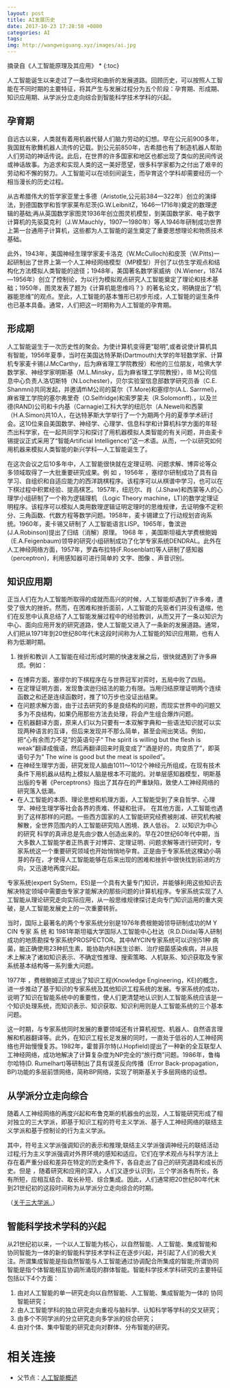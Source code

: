 ```yaml
---
layout: post
title: AI发展历史
date: 2017-10-23 17:28:58 +0800
categories: AI
tags: 
img: http://wangweiguang.xyz/images/ai.jpg
---
```


摘录自《人工智能原理及其应用》
* 
{:toc}

人工智能诞生以来走过了一条坎坷和曲折的发展道路。回顾历史，可以按照人工智能在不同时期的主要特征，将其产生与发展过程分为五个阶段：孕育期、形成期、知识应用期、从学派分立走向综合到智能科学技术学科的兴起。


## 孕育期
自远古以来，人类就有着用机器代替人们脑力劳动的幻想。早在公元前900多年，我国就有歌舞机器人流传的记载。到公元前850年，古希腊也有了制造机器人帮助人们劳动的神话传说。此后，在世界的许多国家和地区也都出现了类似的民间传说或神话故事。为追求和实现人类的这一美好愿望，很多科学家都为之付出了艰辛的劳动和不懈的努力。人工智能可以在顷刻间诞生，而孕育这个学科却需要经历一个相当漫长的历史过程。

从古希腊伟大的哲学家亚里士多德（Aristotle,公元前384—322年）创立的演绎法，到德国数学和哲学家莱布尼茨(G.W.LeibnitZ，1646—1716年)奠定的数理逻辑的基础;再从英国数学家图灵1936年创立图灵机模型，到美国数学家、电子数字计算机的先驱莫克利（J.W.Mauchly，1907—1980年）等人1946年研制成功世界上第一台通用子计算机，这些都为人工智能的诞生奠定了重要思想理论和物质技术基础。

此外，1943年，美国神经生理学家麦卡洛克（W.McCulloch)和皮茨（W.Pitts)一起研制出了世界上第一个人工神经网络模型（MP模型）开创了以仿生学观点和结构化方法模拟人类智能的途径；1948年，美国著名数学家威纳（N.Wiener，1874—1956年）创立了控制论，为以行为模拟观点研究人工智能奠定了理论和技术基础；1950年，图灵发表了题为《计算机能思维吗？》的著名论文，明确提出了“机器能思维”的观点。至此，人工智能的基本雏形已初步形成，人工智能的诞生条件也已基本具备。通常，人们把这一时期称为人工智能的孕育期。

## 形成期
人工智能诞生于一次历史性的聚会。为使计算机变得更“聪明”,或者说使计算机具有智能，1956年夏季，当时在美国达特茅斯(Dartmouth)大学的年轻数学家、计算机专家麦卡锡(J.McCarthy，后为麻省理工学院教授）和他的三位朋友，哈佛大学数学家、神经学家明斯基（M.L.Minsky，后为麻省理工学院教授），IB M公司信息中心负责人洛切斯特（N.Lochester)，贝尔实验室信息部数学研究员香（C.E. Shanmni)共同发起，并邀请ffiM公司的莫尔（T.More)和塞缪尔(A.L. Sarrmel)，麻省理工学院的塞尔弗里奇（O.Selfridge)和索罗蒙夫（R.Solomonff).，以及兰德(RAND)公司和卡内基（Carnagie)工科大学的纽厄尔（A.Newell)和西蒙（H.A.Simon)共10人，在达特茅斯大学举行了一个为期两个月的夏季学术研讨会。这10位来自美国数学、神经学、心理学、信息科学和计算机科学方面的年轻杰出科学家，在一起共同学习和探讨了用机器模拟人类智能的有关问题，并由麦卡锡提议正式采用了“智能Artificial Intelligence)”这一术语。从而，一个以研究如何用机器来模拟人类智能的新兴学科—人工智能诞生了。

在这次会议之后10多年中，人工智能很快就在定理证明、问题求解、博弈论等众多领域取得了一大批重要研究成果。例 如 ，1956年 ，塞缪尔研制成功了具有自学习、自组织和自适应能力的西洋跳棋程序。该程序可以从棋谱中学习，也可以在下棋过程中积累经验、提高棋艺。1957年，纽厄尔、肖（J.Shaw)和西蒙等人的心理学小组研制了一个称为逻辑理机 （Logic Theory machine，LT)的数学定理证明程序。该程序可以模拟人类用数理逻辑证明定理时的思维规律，去证明像不定积分、三角函数、代数方程等数学问题。1958年，麦卡锡建立了行动规划咨询系统。1960年，麦卡锡又研制了 人工智能语言LISP。1965年，鲁滨逊(J.A.Robinson)提出了归结（消解）原理。 1968 年 ，美国斯坦福大学费根鲍姆（E.A.Feigenbaum)领导的研究小组研制成功了化学专家系统DENDRAL。此外在人工神经网络方面，1957年，罗森布拉特(F.Rosenblatt)等人研制了感知器（perceptron)，利用感知器可进行简单的 文字、图像 、声音识别。

## 知识应用期
正当人们在为人工智能所取得的成就而高兴的时候，人工智能却遇到了许多难，遭受了很大的挫折。然而，在困难和挫折面前，人工智能的先驱者们并没有退缩，他们在反思中认真总结了人工智能发展过程中的经验教训，从而又开了一条以知识为中心、面向应用开发的研究道路，使人工智能又进入了一条新的发展道路。通常，人们把从1971年到20世纪80年代末这段时间称为人工智能的知识应用期，也有人称为低潮时期。
1. 挫折和教训
  人工智能在经过形成时期的快速发展之后，很快就遇到了许多麻烦。例如：
* 在博弈方面，塞缪尔的下棋程序在与世界冠军对弈时，五局中败了四局。
* 在定理证明方面，发现鲁滨逊归结法的能力有限。当用归结原理证明两个连续函数之和还是连续函数时，推了10万步也没证出结果。
* 在问题求解方面，由于过去研究的多是良结构的问题，而现实世界中的问题又多为不良结构，如果仍用那些方法去处理，将会产生组合爆炸问题。
* 在机器翻译方面，原来人们以为只要有一本双解字典和一些语法知识就可以实现两种语言的互译，但后来发现并不那么简单，甚至会闹出笑话。例如，把“心有余而力不足”的英语句子“ The spirit is willing but the flesh is weak”翻译成俄语，然后再翻译回来时竟变成了“酒是好的，肉变质了”，即英语句子为“ The wine is good but the meat is spoiled”。
* 在神经生理学方面，研究发现人脑由1011〜1012个神经元所组成，在现有技术条件下用机器从结构上模拟人脑是根本不可能的。对单层感知器模型，明斯基出版的专著《Perceptrons》指出了其存在的严重缺陷，致使人工神经网络的研究落入低潮。
* 在人工智能的本质、理论思想和机理方面，人工智能受到了来自哲学、心理 学、神经生理学等社会各界的责难、怀疑和批评。
  在其他方面，人工智能也遇到了这样那样的问题。一些西方国家的人工智能研究经费被削减、研究机构被解散，全世界范围内的人工智能研究陷人困境、跌人低谷。
  2. 以知识为中心的研究
    科学的真谛总是先由少数人创造出来的。早在20世纪60年代中期，当大多数人工智能学者正热衷于对博弈、定理证明、问题求解等进行研究时，专家系统这一个重要研究领域也开始悄悄地孕育。正是由于专家系统这棵幼小萌芽的存在，才使得人工智能能够在后来出现的困难和挫折中很快找到前进的方向，又迅速地再度兴起。

专家系统(expert SyStem，ES)是一个具有大量专门知识，并能够利用这些知识去解决特定领域中需要由专家才能解决的那些问题的计算机程序。专家系统实现了人工智能从理论研究走向实际应用，从一般思维规律探讨走向专门知识运用的重大突破，是人工智能发展史上的一次重要转折。

当时，国际上最著名的两个专家系统分别是1976年费根鲍姆领导研制成功的M Y CIN 专家 系 统 和 1981年斯坦福大学国际人工智能中心杜达（R.D.Diida)等人研制成功的地质勘探专家系统PROSPECTOR。其中MYCIN专家系统可以识别51种 病菌，能正确使用23种抗生素，能协助内科医生诊断、治疗细菌感染疾病，并从技术上解决了诸如知识表示、不确定性推理、搜索策略、人机联系、知识获取及专家系统基本结构等一系列重大问题。

1977年 ，费根鲍姆正式提出了知识工程(Knowledge Engineering，KE)的概念，进一步推动了基于知识的专家系统及其他知识工程系统的发展。专家系统的成功，说明了知识在智能系统中的重要性，使人们更清楚地认识到人工智能系统应该是一个知识处理系统，而知识表示、知识获取、知识利用则是人工智能系统的三个基本问题。

这一时期，与专家系统同时发展的重要领域还有计算机视觉、机器人、自然语言理解和机器翻译等。此外，在知识工程长足发展的同时，一直处于低谷的人工神经网络也开始慢慢复苏。1982年，霍普菲尔特(J.Hopfield)提出了一种新的全互联型人工神经网络，成功地解决了计算复杂度为NP完全的“旅行商”问题。1986年，鲁梅尔哈特(D. Rumelhart)等研制出了具有误差反向传播（Error Back-propagation，BP)功能的多层前馈网络，简称BP网络，实现了明斯基关于多层网络的设想。

## 从学派分立走向综合
随着人工神经网络的再度兴起和布鲁克斯的机器虫的出现，人工智能研究形成了相对独立的三大学派，即基于知识工程的符号主义学派、基于人工神经网络的联结主义学派和基于控制论的行为主义学派。

其中，符号主义学派强调知识的表示和推理;联结主义学派强调神经元的联结活动过程;行为主义学派强调对外界环境的感知和适应。它们在学术观点与科学方法上存在着严重分歧和差异在特定的历史条件下，各自走出了自己的研究道路和成长历史。但是 ，随着研究和应用的深入，人们又逐步认识到，三个学派各有所长，各有所短，应相互结合、取长补短、综合集成。因此，人们通常把20世纪80年代末到21世纪初的这段时间称为从学派分立走向综合的时期。

（[关于三大学派..](http://wangweiguang.xyz/ai/2017/10/23/ai-school.html)）

## 智能科学技术学科的兴起
从21世纪初以来，一个以人工智能为核心，以自然智能、人工智能、集成智能和协同智能为一体的新的智能科学技术学科正在逐步兴起，并引起了人们的极大关注。所谓集成智能是指自然智能与人工智能通过协调配合所集成的智能;所谓协同智能是指个体智能相互协调所涌现的群体智能。智能科学技术学科研究的主要特征包括以下4个方面：
1. 由对人工智能的单一研究走向以自然智能、人工智能、集成智能为一体的 协同智能研究；
2. 由人工智能学科的独立研究走向重视与脑科学、认知科学等学科的交叉研究；
3. 由多个不同学派的分立研究走向多学派的综合研究；
4. 由对个体、集中智能的研究走向对群体、分布智能的研究。

# 相关连接

* 父节点：[人工智能概述](http://wangweiguang.xyz/ai/2017/10/23/ai0.html)